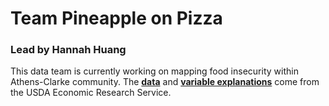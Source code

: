 # Team Pineapple on Pizza
### Lead by Hannah Huang

This data team is currently working on mapping food insecurity within Athens-Clarke community. The [**data**](https://www.ers.usda.gov/data-products/food-access-research-atlas/download-the-data/) and [**variable explanations**](https://www.ers.usda.gov/webdocs/DataFiles/80591/documentation.pdf?v=0) come from the USDA Economic Research Service.